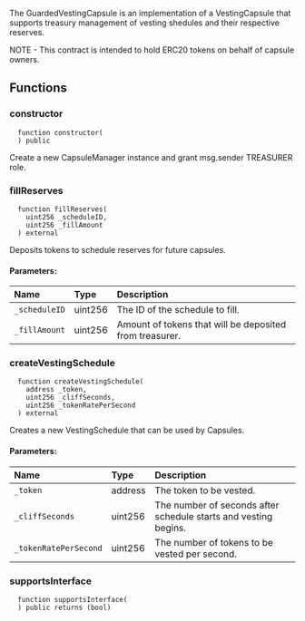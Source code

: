 
The GuardedVestingCapsule is an implementation of a VestingCapsule that supports
treasury management of vesting shedules and their respective reserves.

NOTE - This contract is intended to hold ERC20 tokens on behalf of capsule owners.

## Functions
### constructor
```solidity
  function constructor(
  ) public
```

Create a new CapsuleManager instance and grant msg.sender TREASURER role.


### fillReserves
```solidity
  function fillReserves(
    uint256 _scheduleID,
    uint256 _fillAmount
  ) external
```

Deposits tokens to schedule reserves for future capsules.

#### Parameters:
| Name | Type | Description                                                          |
| :--- | :--- | :------------------------------------------------------------------- |
|`_scheduleID` | uint256 | The ID of the schedule to fill.
|`_fillAmount` | uint256 | Amount of tokens that will be deposited from treasurer.

### createVestingSchedule
```solidity
  function createVestingSchedule(
    address _token,
    uint256 _cliffSeconds,
    uint256 _tokenRatePerSecond
  ) external
```

Creates a new VestingSchedule that can be used by Capsules.

#### Parameters:
| Name | Type | Description                                                          |
| :--- | :--- | :------------------------------------------------------------------- |
|`_token` | address | The token to be vested.
|`_cliffSeconds` | uint256 | The number of seconds after schedule starts and vesting begins.
|`_tokenRatePerSecond` | uint256 | The number of tokens to be vested per second.

### supportsInterface
```solidity
  function supportsInterface(
  ) public returns (bool)
```




